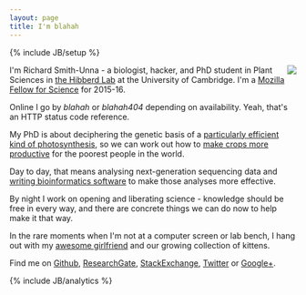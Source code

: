 ```yaml
---
layout: page
title: I'm blahah
---
```

{% include JB/setup %}

<div style="float: right"><img src="{{ BASE_PATH }}/assets/me.jpg" /></div>

<!-- ## \`grep 'richard smith' etc/user_attr\` -->

I'm Richard Smith-Unna - a biologist, hacker, and PhD student in Plant Sciences in [the Hibberd Lab](http://hibberdlab.com) at the University of Cambridge. I'm a [Mozilla Fellow for Science](http://blahah.net/2015/10/07/i-am-now-a-mozilla-science-fellow/) for 2015-16.

Online I go by *blahah* or *blahah404* depending on availability. Yeah, that's an HTTP status code reference.

My PhD is about deciphering the genetic basis of a [particularly efficient kind of photosynthesis](http://en.wikipedia.org/wiki/C4_carbon_fixation), so we can work out how to [make crops more productive](http://c4rice.irri.org/) for the poorest people in the world.

Day to day, that means analysing next-generation sequencing data and [writing bioinformatics software](projects.html) to make those analyses more effective.

By night I work on opening and liberating science - knowledge should be free in every way, and there are concrete things we can do now to help make it that way.

In the rare moments when I'm not at a computer screen or lab bench, I hang out with my [awesome girlfriend](https://plus.google.com/106549473620813273259/) and our growing collection of kittens.

Find me on [Github](https://github.com/Blahah), [ResearchGate](https://www.researchgate.net/profile/Richard_Smith13/), [StackExchange](http://stackexchange.com/users/443912/richard-smith), [Twitter](https://twitter.com/blahah404) or [Google+](https://plus.google.com/108642235198565174600).

{% include JB/analytics %}
